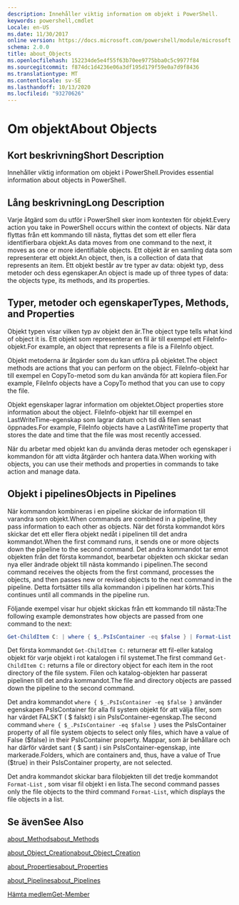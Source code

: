```yaml
---
description: Innehåller viktig information om objekt i PowerShell.
keywords: powershell,cmdlet
Locale: en-US
ms.date: 11/30/2017
online version: https://docs.microsoft.com/powershell/module/microsoft.powershell.core/about/about_objects?view=powershell-6&WT.mc_id=ps-gethelp
schema: 2.0.0
title: about_Objects
ms.openlocfilehash: 152234de5e4f55f63b70ee9775bba0c5c9977f84
ms.sourcegitcommit: f874dc1d4236e06a3df195d179f59e0a7d9f8436
ms.translationtype: MT
ms.contentlocale: sv-SE
ms.lasthandoff: 10/13/2020
ms.locfileid: "93270626"
---
```

# <a name="about-objects"></a><span data-ttu-id="709bf-104">Om objekt</span><span class="sxs-lookup"><span data-stu-id="709bf-104">About Objects</span></span>

## <a name="short-description"></a><span data-ttu-id="709bf-105">Kort beskrivning</span><span class="sxs-lookup"><span data-stu-id="709bf-105">Short Description</span></span>
<span data-ttu-id="709bf-106">Innehåller viktig information om objekt i PowerShell.</span><span class="sxs-lookup"><span data-stu-id="709bf-106">Provides essential information about objects in PowerShell.</span></span>

## <a name="long-description"></a><span data-ttu-id="709bf-107">Lång beskrivning</span><span class="sxs-lookup"><span data-stu-id="709bf-107">Long Description</span></span>

<span data-ttu-id="709bf-108">Varje åtgärd som du utför i PowerShell sker inom kontexten för objekt.</span><span class="sxs-lookup"><span data-stu-id="709bf-108">Every action you take in PowerShell occurs within the context of objects.</span></span> <span data-ttu-id="709bf-109">När data flyttas från ett kommando till nästa, flyttas det som ett eller flera identifierbara objekt.</span><span class="sxs-lookup"><span data-stu-id="709bf-109">As data moves from one command to the next, it moves as one or more identifiable objects.</span></span> <span data-ttu-id="709bf-110">Ett objekt är en samling data som representerar ett objekt.</span><span class="sxs-lookup"><span data-stu-id="709bf-110">An object, then, is a collection of data that represents an item.</span></span> <span data-ttu-id="709bf-111">Ett objekt består av tre typer av data: objekt typ, dess metoder och dess egenskaper.</span><span class="sxs-lookup"><span data-stu-id="709bf-111">An object is made up of three types of data: the objects type, its methods, and its properties.</span></span>

## <a name="types-methods-and-properties"></a><span data-ttu-id="709bf-112">Typer, metoder och egenskaper</span><span class="sxs-lookup"><span data-stu-id="709bf-112">Types, Methods, and Properties</span></span>

<span data-ttu-id="709bf-113">Objekt typen visar vilken typ av objekt den är.</span><span class="sxs-lookup"><span data-stu-id="709bf-113">The object type tells what kind of object it is.</span></span> <span data-ttu-id="709bf-114">Ett objekt som representerar en fil är till exempel ett FileInfo-objekt.</span><span class="sxs-lookup"><span data-stu-id="709bf-114">For example, an object that represents a file is a FileInfo object.</span></span>

<span data-ttu-id="709bf-115">Objekt metoderna är åtgärder som du kan utföra på objektet.</span><span class="sxs-lookup"><span data-stu-id="709bf-115">The object methods are actions that you can perform on the object.</span></span>
<span data-ttu-id="709bf-116">FileInfo-objekt har till exempel en CopyTo-metod som du kan använda för att kopiera filen.</span><span class="sxs-lookup"><span data-stu-id="709bf-116">For example, FileInfo objects have a CopyTo method that you can use to copy the file.</span></span>

<span data-ttu-id="709bf-117">Objekt egenskaper lagrar information om objektet.</span><span class="sxs-lookup"><span data-stu-id="709bf-117">Object properties store information about the object.</span></span> <span data-ttu-id="709bf-118">FileInfo-objekt har till exempel en LastWriteTime-egenskap som lagrar datum och tid då filen senast öppnades.</span><span class="sxs-lookup"><span data-stu-id="709bf-118">For example, FileInfo objects have a LastWriteTime property that stores the date and time that the file was most recently accessed.</span></span>

<span data-ttu-id="709bf-119">När du arbetar med objekt kan du använda deras metoder och egenskaper i kommandon för att vidta åtgärder och hantera data.</span><span class="sxs-lookup"><span data-stu-id="709bf-119">When working with objects, you can use their methods and properties in commands to take action and manage data.</span></span>

## <a name="objects-in-pipelines"></a><span data-ttu-id="709bf-120">Objekt i pipelines</span><span class="sxs-lookup"><span data-stu-id="709bf-120">Objects in Pipelines</span></span>

<span data-ttu-id="709bf-121">När kommandon kombineras i en pipeline skickar de information till varandra som objekt.</span><span class="sxs-lookup"><span data-stu-id="709bf-121">When commands are combined in a pipeline, they pass information to each other as objects.</span></span> <span data-ttu-id="709bf-122">När det första kommandot körs skickar det ett eller flera objekt nedåt i pipelinen till det andra kommandot.</span><span class="sxs-lookup"><span data-stu-id="709bf-122">When the first command runs, it sends one or more objects down the pipeline to the second command.</span></span> <span data-ttu-id="709bf-123">Det andra kommandot tar emot objekten från det första kommandot, bearbetar objekten och skickar sedan nya eller ändrade objekt till nästa kommando i pipelinen.</span><span class="sxs-lookup"><span data-stu-id="709bf-123">The second command receives the objects from the first command, processes the objects, and then passes new or revised objects to the next command in the pipeline.</span></span>
<span data-ttu-id="709bf-124">Detta fortsätter tills alla kommandon i pipelinen har körts.</span><span class="sxs-lookup"><span data-stu-id="709bf-124">This continues until all commands in the pipeline run.</span></span>

<span data-ttu-id="709bf-125">Följande exempel visar hur objekt skickas från ett kommando till nästa:</span><span class="sxs-lookup"><span data-stu-id="709bf-125">The following example demonstrates how objects are passed from one command to the next:</span></span>

```powershell
Get-ChildItem C: | where { $_.PsIsContainer -eq $false } | Format-List
```

<span data-ttu-id="709bf-126">Det första kommandot `Get-ChildItem C:` returnerar ett fil-eller katalog objekt för varje objekt i rot katalogen i fil systemet.</span><span class="sxs-lookup"><span data-stu-id="709bf-126">The first command `Get-ChildItem C:` returns a file or directory object for each item in the root directory of the file system.</span></span> <span data-ttu-id="709bf-127">Filen och katalog-objekten har passerat pipelinen till det andra kommandot.</span><span class="sxs-lookup"><span data-stu-id="709bf-127">The file and directory objects are passed down the pipeline to the second command.</span></span>

<span data-ttu-id="709bf-128">Det andra kommandot `where { $_.PsIsContainer -eq $false }` använder egenskapen PsIsContainer för alla fil system objekt för att välja filer, som har värdet FALSKT ( \$ falskt) i sin PsIsContainer-egenskap.</span><span class="sxs-lookup"><span data-stu-id="709bf-128">The second command `where { $_.PsIsContainer -eq $false }` uses the PsIsContainer property of all file system objects to select only files, which have a value of False (\$false) in their PsIsContainer property.</span></span> <span data-ttu-id="709bf-129">Mappar, som är behållare och har därför värdet sant ( \$ sant) i sin PsIsContainer-egenskap, inte markerade.</span><span class="sxs-lookup"><span data-stu-id="709bf-129">Folders, which are containers and, thus, have a value of True (\$true) in their PsIsContainer property, are not selected.</span></span>

<span data-ttu-id="709bf-130">Det andra kommandot skickar bara filobjekten till det tredje kommandot `Format-List` , som visar fil objekt i en lista.</span><span class="sxs-lookup"><span data-stu-id="709bf-130">The second command passes only the file objects to the third command `Format-List`, which displays the file objects in a list.</span></span>

## <a name="see-also"></a><span data-ttu-id="709bf-131">Se även</span><span class="sxs-lookup"><span data-stu-id="709bf-131">See Also</span></span>

[<span data-ttu-id="709bf-132">about_Methods</span><span class="sxs-lookup"><span data-stu-id="709bf-132">about_Methods</span></span>](about_Methods.md)

[<span data-ttu-id="709bf-133">about_Object_Creation</span><span class="sxs-lookup"><span data-stu-id="709bf-133">about_Object_Creation</span></span>](about_Object_Creation.md)

[<span data-ttu-id="709bf-134">about_Properties</span><span class="sxs-lookup"><span data-stu-id="709bf-134">about_Properties</span></span>](about_Properties.md)

[<span data-ttu-id="709bf-135">about_Pipelines</span><span class="sxs-lookup"><span data-stu-id="709bf-135">about_Pipelines</span></span>](about_Pipelines.md)

[<span data-ttu-id="709bf-136">Hämta medlem</span><span class="sxs-lookup"><span data-stu-id="709bf-136">Get-Member</span></span>](xref:Microsoft.PowerShell.Utility.Get-Member)
